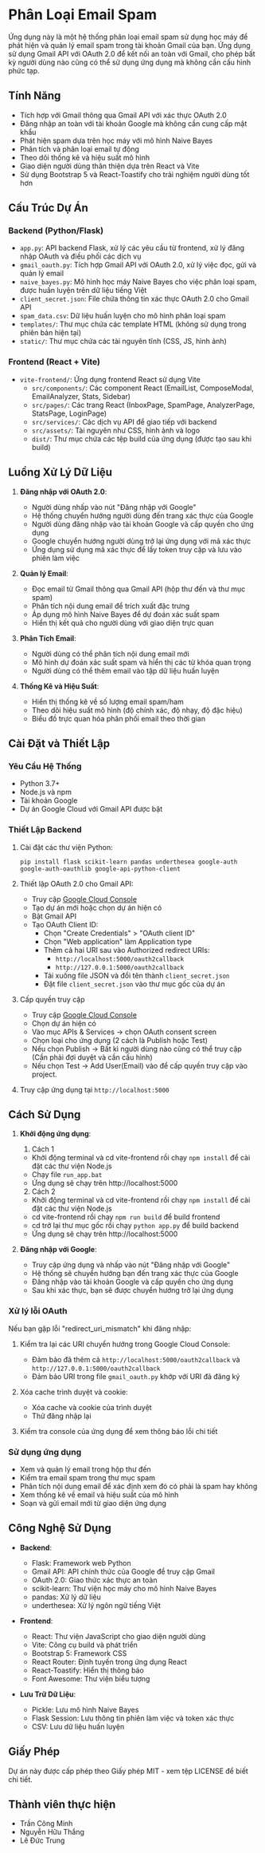 # Phân Loại Email Spam

Ứng dụng này là một hệ thống phân loại email spam sử dụng học máy để phát hiện và quản lý email spam trong tài khoản Gmail của bạn. Ứng dụng sử dụng Gmail API với OAuth 2.0 để kết nối an toàn với Gmail, cho phép bất kỳ người dùng nào cũng có thể sử dụng ứng dụng mà không cần cấu hình phức tạp.

## Tính Năng

- Tích hợp với Gmail thông qua Gmail API với xác thực OAuth 2.0
- Đăng nhập an toàn với tài khoản Google mà không cần cung cấp mật khẩu
- Phát hiện spam dựa trên học máy với mô hình Naive Bayes
- Phân tích và phân loại email tự động
- Theo dõi thống kê và hiệu suất mô hình
- Giao diện người dùng thân thiện dựa trên React và Vite
- Sử dụng Bootstrap 5 và React-Toastify cho trải nghiệm người dùng tốt hơn

## Cấu Trúc Dự Án

### Backend (Python/Flask)

- `app.py`: API backend Flask, xử lý các yêu cầu từ frontend, xử lý đăng nhập OAuth và điều phối các dịch vụ
- `gmail_oauth.py`: Tích hợp Gmail API với OAuth 2.0, xử lý việc đọc, gửi và quản lý email
- `naive_bayes.py`: Mô hình học máy Naive Bayes cho việc phân loại spam, được huấn luyện trên dữ liệu tiếng Việt
- `client_secret.json`: File chứa thông tin xác thực OAuth 2.0 cho Gmail API
- `spam_data.csv`: Dữ liệu huấn luyện cho mô hình phân loại spam
- `templates/`: Thư mục chứa các template HTML (không sử dụng trong phiên bản hiện tại)
- `static/`: Thư mục chứa các tài nguyên tĩnh (CSS, JS, hình ảnh)

### Frontend (React + Vite)

- `vite-frontend/`: Ứng dụng frontend React sử dụng Vite
  - `src/components/`: Các component React (EmailList, ComposeModal, EmailAnalyzer, Stats, Sidebar)
  - `src/pages/`: Các trang React (InboxPage, SpamPage, AnalyzerPage, StatsPage, LoginPage)
  - `src/services/`: Các dịch vụ API để giao tiếp với backend
  - `src/assets/`: Tài nguyên như CSS, hình ảnh và logo
  - `dist/`: Thư mục chứa các tệp build của ứng dụng (được tạo sau khi build)

## Luồng Xử Lý Dữ Liệu

1. **Đăng nhập với OAuth 2.0**:

   - Người dùng nhấp vào nút "Đăng nhập với Google"
   - Hệ thống chuyển hướng người dùng đến trang xác thực của Google
   - Người dùng đăng nhập vào tài khoản Google và cấp quyền cho ứng dụng
   - Google chuyển hướng người dùng trở lại ứng dụng với mã xác thực
   - Ứng dụng sử dụng mã xác thực để lấy token truy cập và lưu vào phiên làm việc

2. **Quản lý Email**:

   - Đọc email từ Gmail thông qua Gmail API (hộp thư đến và thư mục spam)
   - Phân tích nội dung email để trích xuất đặc trưng
   - Áp dụng mô hình Naive Bayes để dự đoán xác suất spam
   - Hiển thị kết quả cho người dùng với giao diện trực quan

3. **Phân Tích Email**:

   - Người dùng có thể phân tích nội dung email mới
   - Mô hình dự đoán xác suất spam và hiển thị các từ khóa quan trọng
   - Người dùng có thể thêm email vào tập dữ liệu huấn luyện

4. **Thống Kê và Hiệu Suất**:
   - Hiển thị thống kê về số lượng email spam/ham
   - Theo dõi hiệu suất mô hình (độ chính xác, độ nhạy, độ đặc hiệu)
   - Biểu đồ trực quan hóa phân phối email theo thời gian

## Cài Đặt và Thiết Lập

### Yêu Cầu Hệ Thống

- Python 3.7+
- Node.js và npm
- Tài khoản Google
- Dự án Google Cloud với Gmail API được bật

### Thiết Lập Backend

1. Cài đặt các thư viện Python:

   ```
   pip install flask scikit-learn pandas underthesea google-auth google-auth-oauthlib google-api-python-client
   ```

2. Thiết lập OAuth 2.0 cho Gmail API:

   - Truy cập [Google Cloud Console](https://console.cloud.google.com/)
   - Tạo dự án mới hoặc chọn dự án hiện có
   - Bật Gmail API
   - Tạo OAuth Client ID:
     - Chọn "Create Credentials" > "OAuth client ID"
     - Chọn "Web application" làm Application type
     - Thêm cả hai URI sau vào Authorized redirect URIs:
       - `http://localhost:5000/oauth2callback`
       - `http://127.0.0.1:5000/oauth2callback`
     - Tải xuống file JSON và đổi tên thành `client_secret.json`
     - Đặt file `client_secret.json` vào thư mục gốc của dự án

3. Cấp quyền truy cập

   - Truy cập [Google Cloud Console](https://console.cloud.google.com/)
   - Chọn dự án hiện có
   - Vào mục APIs & Services -> chọn OAuth consent screen
   - Chọn loại cho ứng dụng (2 cách là Publish hoặc Test)
   - Nếu chọn Publish -> Bất kì người dùng nào cũng có thể truy cập (Cần phải đợi duyệt và cần cấu hình)
   - Nếu chọn Test -> Add User(Email) vào để cấp quyền truy cập vào project.

4. Truy cập ứng dụng tại `http://localhost:5000`

## Cách Sử Dụng

1. **Khởi động ứng dụng**:

   1. Cách 1

   - Khởi động terminal và cd vite-frontend rồi chạy `npm install` để cài đặt các thư viện Node.js
   - Chạy file `run_app.bat`
   - Ứng dụng sẽ chạy trên http://localhost:5000

   2. Cách 2

   - Khởi động terminal và cd vite-frontend rồi chạy `npm install` để cài đặt các thư viện Node.js
   - cd vite-frontend rồi chạy `npm run build` để build frontend
   - cd trở lại thư mục gốc rồi chạy `python app.py` để build backend
   - Ứng dụng sẽ chạy trên http://localhost:5000

2. **Đăng nhập với Google**:

   - Truy cập ứng dụng và nhấp vào nút "Đăng nhập với Google"
   - Hệ thống sẽ chuyển hướng bạn đến trang xác thực của Google
   - Đăng nhập vào tài khoản Google và cấp quyền cho ứng dụng
   - Sau khi xác thực, bạn sẽ được chuyển hướng trở lại ứng dụng

### Xử lý lỗi OAuth

Nếu bạn gặp lỗi "redirect_uri_mismatch" khi đăng nhập:

1. Kiểm tra lại các URI chuyển hướng trong Google Cloud Console:

   - Đảm bảo đã thêm cả `http://localhost:5000/oauth2callback` và `http://127.0.0.1:5000/oauth2callback`
   - Đảm bảo URI trong file `gmail_oauth.py` khớp với URI đã đăng ký

2. Xóa cache trình duyệt và cookie:

   - Xóa cache và cookie của trình duyệt
   - Thử đăng nhập lại

3. Kiểm tra console của ứng dụng để xem thông báo lỗi chi tiết

### Sử dụng ứng dụng

- Xem và quản lý email trong hộp thư đến
- Kiểm tra email spam trong thư mục spam
- Phân tích nội dung email để xác định xem đó có phải là spam hay không
- Xem thống kê về email và hiệu suất của mô hình
- Soạn và gửi email mới từ giao diện ứng dụng

## Công Nghệ Sử Dụng

- **Backend**:

  - Flask: Framework web Python
  - Gmail API: API chính thức của Google để truy cập Gmail
  - OAuth 2.0: Giao thức xác thực an toàn
  - scikit-learn: Thư viện học máy cho mô hình Naive Bayes
  - pandas: Xử lý dữ liệu
  - underthesea: Xử lý ngôn ngữ tiếng Việt

- **Frontend**:

  - React: Thư viện JavaScript cho giao diện người dùng
  - Vite: Công cụ build và phát triển
  - Bootstrap 5: Framework CSS
  - React Router: Định tuyến trong ứng dụng React
  - React-Toastify: Hiển thị thông báo
  - Font Awesome: Thư viện biểu tượng

- **Lưu Trữ Dữ Liệu**:
  - Pickle: Lưu mô hình Naive Bayes
  - Flask Session: Lưu thông tin phiên làm việc và token xác thực
  - CSV: Lưu dữ liệu huấn luyện

## Giấy Phép

Dự án này được cấp phép theo Giấy phép MIT - xem tệp LICENSE để biết chi tiết.

## Thành viên thực hiện

- Trần Công Minh
- Nguyễn Hữu Thắng
- Lê Đức Trung
